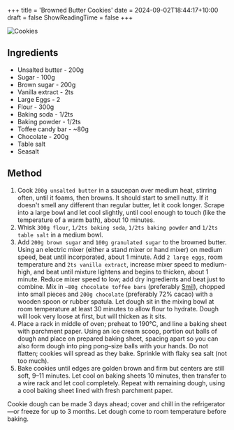 +++
title = 'Browned Butter Cookies'
date = 2024-09-02T18:44:17+10:00
draft = false
ShowReadingTime = false
+++

![Cookies](/cookies.png)

## Ingredients
- Unsalted butter - 200g
- Sugar - 100g
- Brown sugar - 200g
- Vanilla extract - 2ts
- Large Eggs - 2
- Flour - 300g
- Baking soda - 1/2ts
- Baking powder - 1/2ts
- Toffee candy bar - ~80g
- Chocolate - 200g
- Table salt
- Seasalt

## Method
1. Cook `200g unsalted butter` in a saucepan over medium heat, stirring often, until it foams, then browns. It should start to smell nutty. If it doesn't smell any different than regular butter, let it cook longer. Scrape into a large bowl and let cool slightly, until cool enough to touch (like the temperature of a warm bath), about 10 minutes.
2. Whisk `300g flour`, `1/2ts baking soda`, `1/2ts baking powder` and `1/2ts table salt` in a medium bowl.
3. Add `200g brown sugar` and `100g granulated sugar` to the browned butter. Using an electric mixer (either a stand mixer or hand mixer) on medium speed, beat until incorporated, about 1 minute. Add `2 large eggs`, room temperature and `2ts vanilla extract`, increase mixer speed to medium-high, and beat until mixture lightens and begins to thicken, about 1 minute. Reduce mixer speed to low; add dry ingredients and beat just to combine. Mix in `~80g chocolate toffee bars` (preferably [Smil](https://meny.no/varer/snacks-godteri/sjokolade/smil-rull-7040110648504)), chopped into small pieces and `200g chocolate` (preferably 72% cacao) with a wooden spoon or rubber spatula. Let dough sit in the mixing bowl at room temperature at least 30 minutes to allow flour to hydrate. Dough will look very loose at first, but will thicken as it sits.
4. Place a rack in middle of oven; preheat to 190°C, and line a baking sheet with parchment paper. Using an ice cream scoop, portion out balls of dough and place on prepared baking sheet, spacing apart so you can also form dough into ping pong–size balls with your hands. Do not flatten; cookies will spread as they bake. Sprinkle with flaky sea salt (not too much).
5. Bake cookies until edges are golden brown and firm but centers are still soft, 9–11 minutes. Let cool on baking sheets 10 minutes, then transfer to a wire rack and let cool completely. Repeat with remaining dough, using a cool baking sheet lined with fresh parchment paper.

Cookie dough can be made 3 days ahead; cover and chill in the refrigerator—or freeze for up to 3 months. Let dough come to room temperature before baking. 
